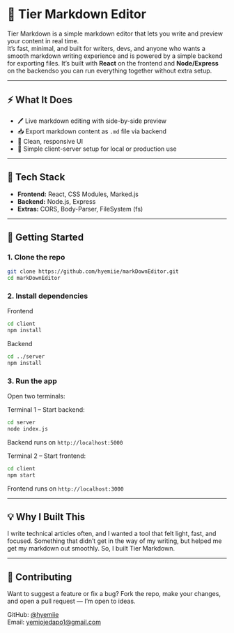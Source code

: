 # 📝 Tier Markdown Editor

Tier Markdown is a simple markdown editor that lets you write and preview your content in real time.  
It’s fast, minimal, and built for writers, devs, and anyone who wants a smooth markdown writing experience and is powered by a simple backend for exporting files.
It’s built with **React** on the frontend and **Node/Express** on the backendso you can run everything together without extra setup.


---

## ⚡ What It Does

- 🖊️ Live markdown editing with side-by-side preview  
- 📥 Export markdown content as `.md` file via backend  
- 📱  Clean, responsive UI  
- 🔗 Simple client-server setup for local or production use

---

## 🧰 Tech Stack

- **Frontend:** React, CSS Modules, Marked.js  
- **Backend:** Node.js, Express  
- **Extras:** CORS, Body-Parser, FileSystem (fs)

---

## 🚀 Getting Started

### 1. Clone the repo

```bash
git clone https://github.com/hyemiie/markDownEditor.git
cd markDownEditor
```

### 2. Install dependencies

Frontend
```bash
cd client
npm install
```

Backend
```bash
cd ../server
npm install

```

### 3. Run the app
Open two terminals:

Terminal 1 – Start backend:
```bash
cd server
node index.js
```
Backend runs on `http://localhost:5000`

Terminal 2 – Start frontend:
```bash
cd client
npm start
```
Frontend runs on `http://localhost:3000`

---

## 💡 Why I Built This
I write technical articles often, and I wanted a tool that felt light, fast, and focused.
Something that didn’t get in the way of my writing, but helped me get my markdown out smoothly.
So, I built Tier Markdown.

---
## 🙌 Contributing
Want to suggest a feature or fix a bug?
Fork the repo, make your changes, and open a pull request — I’m open to ideas.

GitHub: [@hyemiie](https://github.com/hyemiie)  
Email: yemiojedapo1@gmail.com
